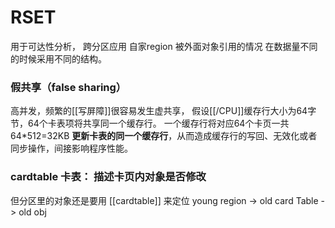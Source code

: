 # RSET
用于可达性分析， 跨分区应用
自家region 被外面对象引用的情况 
在数据量不同的时候采用不同的结构。

### 假共享（false sharing）
高并发，频繁的[[写屏障]]很容易发生虚共享，
假设[[/CPU]]缓存行大小为64字节，64个卡表项将共享同一个缓存行。
一个缓存行将对应64个卡页一共64*512=32KB
**更新卡表的同一个缓存行**，从而造成缓存行的写回、无效化或者同步操作，间接影响程序性能。

### cardtable 卡表： 描述卡页内对象是否修改
但分区里的对象还是要用 [[cardtable]] 来定位
young region -> old card Table -> old obj